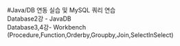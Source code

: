 #Java/DB 연동 실습 및 MySQL 쿼리 연습<br>
Database2강 - JavaDB <br>
Database3,4강- Workbench (Procedure,Function,Orderby,Groupby,Join,SelectInSelect)<br>
